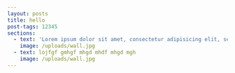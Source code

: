 ```yaml
---
layout: posts
title: hello
post-tags: 12345
sections:
  - text: 'Lorem ipsum dolor sit amet, consectetur adipisicing elit, sed do eiusmod tempor incididunt ut labore et dolore magna aliqua. Ut enim ad minim veniam, quis nostrud exercitation ullamco laboris nisi ut aliquip ex ea commodo consequat. Duis aute irure dolor in reprehenderit in voluptate velit esse cillum dolore eu fugiat nulla pariatur. Excepteur sint occaecat cupidatat non proident, sunt in culpa qui officia deserunt mollit anim id est laborum.'
    image: /uploads/wall.jpg
  - text: lojfgf gmhgf mhgd mhdf mhgd mgh
    image: /uploads/wall.jpg
---
```



